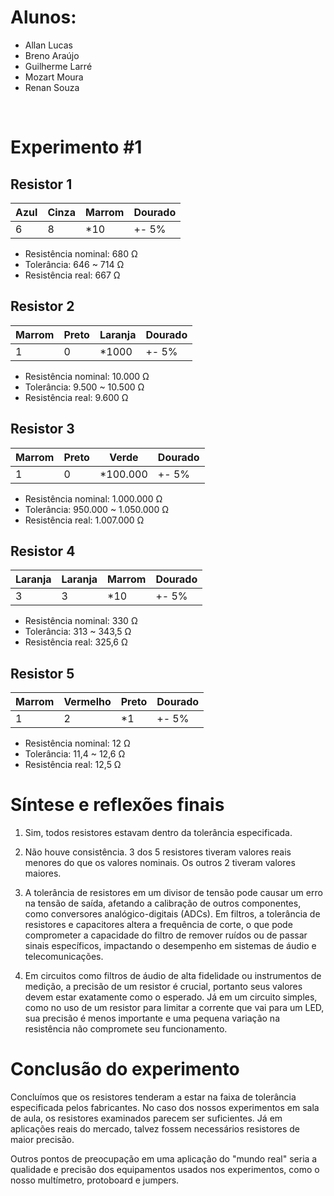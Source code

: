 # Alunos:
- Allan Lucas
- Breno Araújo
- Guilherme Larré
- Mozart Moura
- Renan Souza

<br>

# Experimento #1

## Resistor 1

| Azul | Cinza | Marrom | Dourado |
| --- | --- | --- | --- |
| 6 | 8 | *10 | +- 5% |

- Resistência nominal: 680 Ω
- Tolerância: 646 ~ 714 Ω
- Resistência real: 667 Ω

## Resistor 2

| Marrom | Preto | Laranja | Dourado |
| --- | --- | --- | --- |
| 1 | 0 | *1000 | +- 5% |

- Resistência nominal: 10.000 Ω
- Tolerância: 9.500 ~ 10.500 Ω
- Resistência real: 9.600 Ω

## Resistor 3

| Marrom | Preto | Verde | Dourado |
| --- | --- | --- | --- |
| 1 | 0 | *100.000 | +- 5% |

- Resistência nominal: 1.000.000 Ω
- Tolerância: 950.000 ~ 1.050.000 Ω
- Resistência real: 1.007.000 Ω

## Resistor 4

| Laranja | Laranja | Marrom | Dourado |
| --- | --- | --- | --- |
| 3 | 3 | *10 | +- 5% |

- Resistência nominal: 330 Ω
- Tolerância: 313 ~ 343,5 Ω
- Resistência real: 325,6 Ω

## Resistor 5

| Marrom | Vermelho | Preto | Dourado |
| --- | --- | --- | --- |
| 1 | 2 | *1 | +- 5% |

- Resistência nominal: 12 Ω
- Tolerância: 11,4 ~ 12,6 Ω
- Resistência real: 12,5 Ω

# Síntese e reflexões finais

1. Sim, todos resistores estavam dentro da tolerância especificada.

2. Não houve consistência. 3 dos 5 resistores tiveram valores reais menores do que os valores nominais. Os outros 2 tiveram valores maiores.

3. A tolerância de resistores em um divisor de tensão pode causar um erro na tensão de saída, afetando a calibração de outros componentes, como conversores analógico-digitais (ADCs). ​Em filtros, a tolerância de resistores e capacitores altera a frequência de corte, o que pode comprometer a capacidade do filtro de remover ruídos ou de passar sinais específicos, impactando o desempenho em sistemas de áudio e telecomunicações.

4. Em circuitos como filtros de áudio de alta fidelidade ou instrumentos de medição, a precisão de um resistor é crucial, portanto seus valores devem estar exatamente como o esperado. Já em um circuito simples, como no uso de um resistor para limitar a corrente que vai para um LED, sua precisão é menos importante e uma pequena variação na resistência não compromete seu funcionamento.

# Conclusão do experimento

Concluímos que os resistores tenderam a estar na faixa de tolerância especificada pelos fabricantes. No caso dos nossos experimentos em sala de aula, os resistores examinados parecem ser suficientes. Já em aplicações reais do mercado, talvez fossem necessários resistores de maior precisão.

Outros pontos de preocupação em uma aplicação do "mundo real" seria a qualidade e precisão dos equipamentos usados nos experimentos, como o nosso multímetro, protoboard e jumpers.